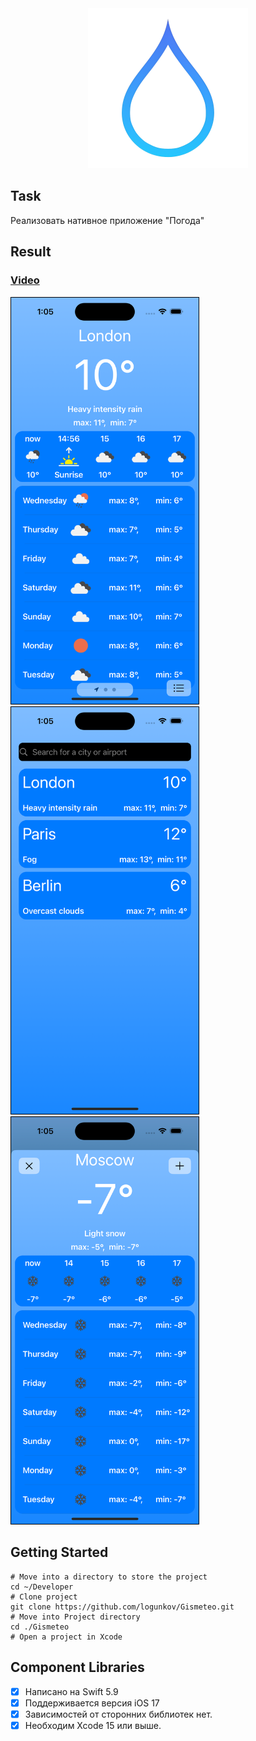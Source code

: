 <div align="center">
<img src="Images/logo.png" alt="Gismeteo Logo" width="256" />
</div>

## Task
Реализовать нативное приложение "Погода"


## Result

### [Video](https://www.youtube.com/watch?v=GsI9xfTFW2c)

<img src="Images/step1.png" width="300" style="border: 1px solid black; margin-right: 10px;">
<img src="Images/step2.png" width="300" style="border: 1px solid black; margin-right: 10px;">
<img src="Images/step3.png" width="300" style="border: 1px solid black; margin-right: 10px;">

## Getting Started

```
# Move into a directory to store the project
cd ~/Developer
# Clone project
git clone https://github.com/logunkov/Gismeteo.git
# Move into Project directory
cd ./Gismeteo
# Open a project in Xcode 
```

## Component Libraries
- [x] Написано на Swift 5.9
- [x] Поддерживается версия iOS 17
- [x] Зависимостей от сторонних библиотек нет.
- [x] Необходим Xcode 15 или выше.
